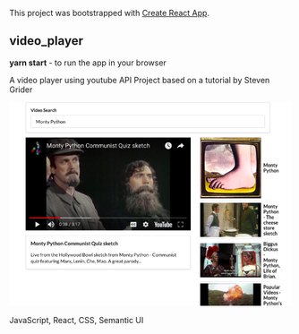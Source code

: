 This project was bootstrapped with [Create React App](https://github.com/facebook/create-react-app).

## video_player

**yarn start** - to run the app in your browser

A video player using youtube API
Project based on a tutorial by Steven Grider

![printscreen](pscreen.png "printscreen")

JavaScript, React, CSS, Semantic UI